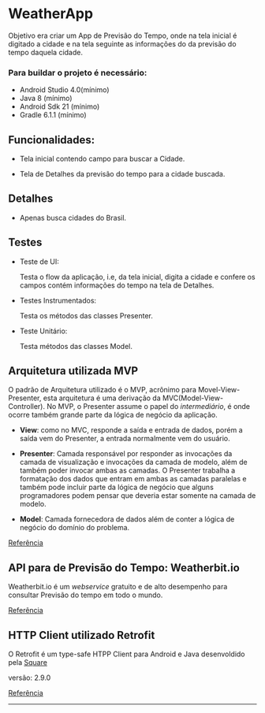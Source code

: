 # WeatherApp

Objetivo era criar um App de Previsão do Tempo, onde na tela inicial é digitado a cidade e na tela seguinte as informações do da previsão do tempo daquela cidade.

### Para buildar o projeto é necessário:

* Android Studio 4.0(mínimo)
* Java 8 (mínimo)
* Android Sdk 21 (mínimo)
* Gradle 6.1.1 (mínimo)

## Funcionalidades:

* Tela inicial contendo campo para buscar a Cidade.

* Tela de Detalhes da previsão do tempo para a cidade buscada.

## Detalhes

* Apenas busca cidades do Brasil.

## Testes

* Teste de UI:

    Testa o flow da aplicação, i.e, da tela inicial, digita a cidade e confere os campos contém informações do tempo na tela de Detalhes.
    
* Testes Instrumentados:

    Testa os métodos das classes Presenter.
    
* Teste Unitário:

    Testa métodos das classes Model.

## Arquitetura utilizada MVP

O padrão de Arquitetura utilizado é o MVP, acrônimo para Movel-View-Presenter, esta arquitetura é uma derivação da MVC(Model-View-Controller). No MVP, o Presenter assume o papel do _intermediário_, é onde ocorre também grande parte da lógica de negócio da aplicação.

* **View**: como no MVC, responde a saída e entrada de dados, porém a saída vem do Presenter, a entrada normalmente vem do usuário.
  
* **Presenter**: Camada responsável por responder as invocações da camada de visualização e invocações da camada de modelo, além de também poder invocar ambas as camadas. O Presenter trabalha a formatação dos dados que entram em ambas as camadas paralelas e também pode incluir parte da lógica de negócio que alguns programadores podem pensar que deveria estar somente na camada de modelo.

* **Model**: Camada fornecedora de dados além de conter a lógica de negócio do domínio do problema.

[Referência](https://en.wikipedia.org/wiki/Model%E2%80%93view%E2%80%93presenter "Referencia Wikipedia sobre MVP")


## API para de Previsão do Tempo: Weatherbit.io

Weatherbit.io é um _webservice_ gratuito e de alto desempenho para consultar Previsão do tempo em todo o mundo.

[Referência](https://www.weatherbit.io/ "Site Oficial do Weatherbit.io")


## HTTP Client utilizado Retrofit

O Retrofit é um type-safe HTPP Client para Android e Java desenvoldido pela [Square](https://square.github.io/)

versão: 2.9.0

[Referência](https://square.github.io/retrofit/ "Documentação Retrofit - square.github.io/")

---
